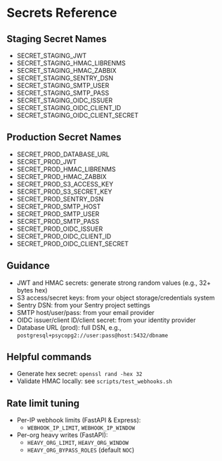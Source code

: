 # Secrets Reference

## Staging Secret Names
- SECRET_STAGING_JWT
- SECRET_STAGING_HMAC_LIBRENMS
- SECRET_STAGING_HMAC_ZABBIX
- SECRET_STAGING_SENTRY_DSN
- SECRET_STAGING_SMTP_USER
- SECRET_STAGING_SMTP_PASS
- SECRET_STAGING_OIDC_ISSUER
- SECRET_STAGING_OIDC_CLIENT_ID
- SECRET_STAGING_OIDC_CLIENT_SECRET

## Production Secret Names
- SECRET_PROD_DATABASE_URL
- SECRET_PROD_JWT
- SECRET_PROD_HMAC_LIBRENMS
- SECRET_PROD_HMAC_ZABBIX
- SECRET_PROD_S3_ACCESS_KEY
- SECRET_PROD_S3_SECRET_KEY
- SECRET_PROD_SENTRY_DSN
- SECRET_PROD_SMTP_HOST
- SECRET_PROD_SMTP_USER
- SECRET_PROD_SMTP_PASS
- SECRET_PROD_OIDC_ISSUER
- SECRET_PROD_OIDC_CLIENT_ID
- SECRET_PROD_OIDC_CLIENT_SECRET

## Guidance
- JWT and HMAC secrets: generate strong random values (e.g., 32+ bytes hex)
- S3 access/secret keys: from your object storage/credentials system
- Sentry DSN: from your Sentry project settings
- SMTP host/user/pass: from your email provider
- OIDC issuer/client ID/client secret: from your identity provider
- Database URL (prod): full DSN, e.g., `postgresql+psycopg2://user:pass@host:5432/dbname`

## Helpful commands
- Generate hex secret: `openssl rand -hex 32`
- Validate HMAC locally: see `scripts/test_webhooks.sh`

## Rate limit tuning

- Per-IP webhook limits (FastAPI & Express):
  - `WEBHOOK_IP_LIMIT`, `WEBHOOK_IP_WINDOW`
- Per-org heavy writes (FastAPI):
  - `HEAVY_ORG_LIMIT`, `HEAVY_ORG_WINDOW`
  - `HEAVY_ORG_BYPASS_ROLES` (default `NOC`)